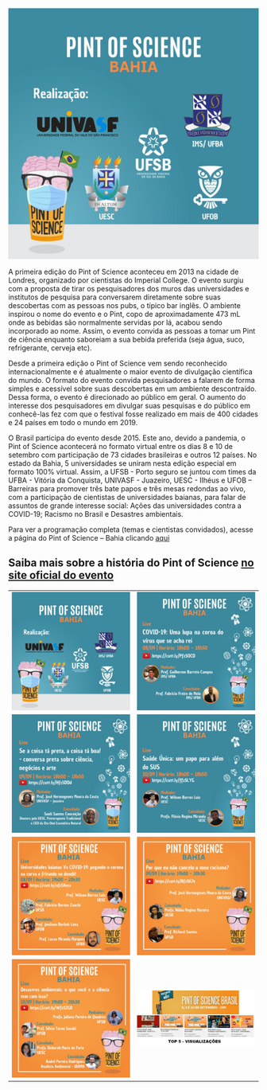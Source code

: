 <tr>
  <td class="left">
    <a href="https://itxesco.github.io/pages/pint.md"><img src="assets/figuras/pintbahia.jpeg" alt="Pint of Science Bahia" title="divulgação do Pint of Science BAHIA"/>
    </a>
  </td>

A primeira edição do Pint of Science aconteceu em 2013 na cidade de Londres, organizado por cientistas do Imperial College. O evento surgiu com a proposta de tirar os pesquisadores dos muros das universidades e institutos de pesquisa para conversarem diretamente sobre suas descobertas com as pessoas nos pubs, o típico bar inglês. O ambiente inspirou o nome do evento e o Pint, copo de aproximadamente 473 mL onde as bebidas são normalmente servidas por lá, acabou sendo incorporado ao nome. Assim, o evento convida as pessoas a tomar um Pint de ciência enquanto saboreiam a sua bebida preferida (seja água, suco, refrigerante, cerveja etc).

Desde a primeira edição o Pint of Science vem sendo reconhecido internacionalmente e é atualmente o maior evento de divulgação científica do mundo. O formato do evento convida pesquisadores a falarem de forma simples e acessível sobre suas descobertas em um ambiente descontraído. Dessa forma, o evento é direcionado ao público em geral. O aumento do interesse dos pesquisadores em divulgar suas pesquisas e do público em conhecê-las fez com que o festival fosse realizado em mais de 400 cidades e 24 países em todo o mundo em 2019.

O Brasil participa do evento desde 2015. Este ano, devido a pandemia, o Pint of Science acontecerá no formato virtual entre os dias 8 e 10 de setembro com participação de 73 cidades brasileiras e outros 12 países. No estado da Bahia, 5 universidades se uniram nesta edição especial em formato 100% virtual. Assim, a  UFSB - Porto seguro se juntou com times da UFBA - Vitória da Conquista, UNIVASF - Juazeiro, UESC - Ilhéus e UFOB – Barreiras para promover três bate papos e três mesas redondas ao vivo, com a participação de cientistas de universidades baianas, para falar de assuntos de grande interesse social: Ações das universidades contra a COVID-19; Racismo no Brasil e Desastres ambientais.

Para ver a programação completa (temas e cientistas convidados), acesse a página do Pint of Science – Bahia clicando [aqui](https://pintofscience.com.br/events/porto-seguro)

Saiba mais sobre a história do Pint of Science [no site oficial do evento](https://pintofscience.com.br/historia/)
---



<table class="wide">
<tr>
  <td class="left">
    <a href="https://itxesco.github.io/pages/hq.html">
        <img src="assets/figuras/pintbahia.jpeg" alt="Histórias em Quadrinhos" title="divulgação do Pint of Science BAHIA"/>
    </a>
  </td>
  <td class="right">
    <a href="https://itxesco.github.io/pages/oca.html">
        <img src="assets/figuras/pint_0809_pre.jpeg" alt="Oca da Ciência na Escola" title="pré-evento do primeiro dia"/>
    </a>
  </td>
</tr>
<tr>
  <td class="left">
    <a href="https://itxesco.github.io/pages/rpg.html">
        <img src="assets/figuras/pint_0909_pre.jpeg" alt="Jogos de RPG" title="pré-evento do segundo dia"/>
    </a>
  </td>
  <td class="right">
    <a href="https://itxesco.github.io/pages/ensino.html">
        <img src="assets/figuras/pint_1009_pre.jpeg" alt="ensino" title="pré-evento do terceiro dia"/>
    </a>
  </td> 
  <tr>
  <td class="left">
    <a href="https://itxesco.github.io/pages/hq.html">
        <img src="assets/figuras/pint_0809_principal.jpeg" alt="Histórias em Quadrinhos" title="mesa principal - primeiro dia"/>
    </a>
  </td>
  <td class="right">
    <a href="https://itxesco.github.io/pages/oca.html">
        <img src="assets/figuras/pint_0909_principal.jpeg" alt="Oca da Ciência na Escola" title="mesa principal - segundo dia"/>
    </a>
  </td>
</tr>
<tr>
  <td class="left">
    <a href="https://itxesco.github.io/pages/rpg.html">
        <img src="assets/figuras/pint_1009_principal.jpeg" alt="Jogos de RPG" title="mesa principal - terceiro dia"/>
    </a>
  </td>
  <td class="right">
    <a href="https://itxesco.github.io/pages/ensino.html">
        <img src="assets/figuras/rankingtop5.jpeg" alt="ensino" title="vídeos mais assistidos no Pint of Science Brasil - ficamos em 5 lugar"/>
    </a>
  </td>
  
  
</tr>
</table>



